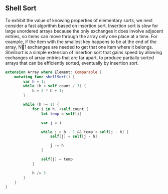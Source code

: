 ## Shell Sort

To exhibit the value of knowing properties of elementary sorts, we next consider a fast algorithm based on insertion sort. Insertion sort is slow for large unordered arrays because the only exchanges it does involve adjacent entries, so items can move through the array only one place at a time. For example, if the item with the smallest key happens to be at the end of the array, N􏰀1 exchanges are needed to get that one item where it belongs. _Shellsort_ is a simple extension of insertion sort that gains speed by allowing exchanges of array entries that are far apart, to produce partially sorted arrays that can be efficiently sorted, eventually by insertion sort.

```swift
extension Array where Element: Comparable {
    mutating func shellSort() {
        var h = 1;
        while (h < self.count / 3) {
            h = 3 * h + 1;
        }

        while (h >= 1) {
            for i in h..<self.count {
                let temp = self[i]

                var j = i

                while j > h - 1 && temp < self[j - h] {
                    self[j] = self[j - h]

                    j -= h
                }

                self[j] = temp
            }

            h /= 3
        }
    }
}
```